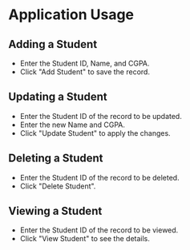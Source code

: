 # Application Usage

## Adding a Student
- Enter the Student ID, Name, and CGPA.
- Click "Add Student" to save the record.

## Updating a Student
- Enter the Student ID of the record to be updated.
- Enter the new Name and CGPA.
- Click "Update Student" to apply the changes.

## Deleting a Student
- Enter the Student ID of the record to be deleted.
- Click "Delete Student".

## Viewing a Student
- Enter the Student ID of the record to be viewed.
- Click "View Student" to see the details.

